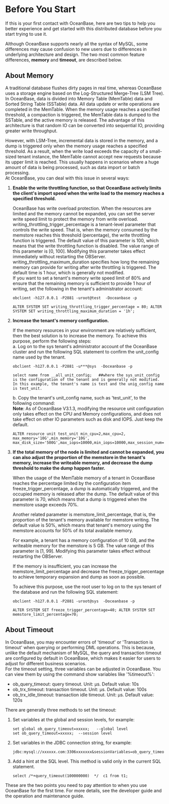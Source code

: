 # Before You Start

If this is your first contact with OceanBase, here are two tips to help you better experience and get started with this distributed database before you start trying to use it.

Although OceanBase supports nearly all the syntax of MySQL, some differences may cause confusion to new users due to differences in underlying architecture and design. The two most common feature differences, **memory** and **timeout**, are described below.
<a name="yZC2R"></a>

## About Memory
A traditional database flushes dirty pages in real time, whereas OceanBase uses a storage engine based on the Log-Structured Merge-Tree (LSM Tree). In OceanBase, data is divided into Memory Table (MemTable) data and Sorted String Table (SSTable) data. All data update or write operations are completed in the MemTable. When the memory usage reaches a specified threshold, a compaction is triggered, the MemTable data is dumped to the SSTable, and the active memory is released. The advantage of this architecture is that random IO can be converted into sequential IO, providing greater write throughput.

However, with LSM-Tree, incremental data is stored in the memory, and a dump is triggered only when the memory usage reaches a specified threshold. As a result, when the write load exceeds the capacity of a small-sized tenant instance, the MemTable cannot accept new requests because its upper limit is reached. This usually happens in scenarios where a huge amount of data is being processed, such as data import or batch processing. <br />At OceanBase, you can deal with this issue in several ways:

1. **Enable the write throttling function, so that OceanBase actively limits the client's import speed when the write load to the memory reaches a specified threshold.**

    OceanBase has write overload protection. When the resources are limited and the memory cannot be expanded, you can set the server write speed limit to protect the memory from write overload. <br />writing_throttling_trigger_percentage is a tenant-level parameter that controls the write speed. That is, when the memory consumed by the memstore reaches this threshold (percentage), the write throttling function is triggered. The default value of this parameter is 100, which means that the write throttling function is disabled. The value range of this parameter is [0, 100]. Modifying this parameter takes effect immediately without restarting the OBServer. <br />writing_throttling_maximum_duration specifies how long the remaining memory can provide for writing after write throttling is triggered. The default time is 1 hour, which is generally not modified. <br />If you want to set a tenant's memory write speed limit of 80% and ensure that the remaining memory is sufficient to provide 1 hour of writing, set the following in the tenant's administrator account:
    ```
    obclient -h127.0.0.1 -P2881 -uroot@test  -Doceanbase -p

    ALTER SYSTEM SET writing_throttling_trigger_percentage = 80; ALTER SYSTEM SET writing_throttling_maximum_duration = '1h';
    ```

2. **Increase the tenant's memory configuration.**

    If the memory resources in your environment are relatively sufficient, then the best solution is to increase the memory. To achieve this purpose, perform the following steps:
    <br />a. Log on to the sys tenant's administrator account of the OceanBase cluster and run the following SQL statement to confirm the unit_config name used by the tenant.
    ```
    obclient -h127.0.0.1 -P2881 -u***@sys  -Doceanbase -p

    select name from __all_unit_config;   ##where the sys_unit_config is the configuration of the tenant and is generally not modified. In this example, the tenant's name is test and the unig_config name is test_unit.
    ```

    b. Copy the tenant's unit_config name, such as 'test_unit', to the following command: <br />**Note**: As of OceanBase V3.1.3, modifying the resource unit configuration only takes effect on the CPU and Memory configurations, and does not take effect on other IO parameters such as disk and IOPS. Just keep the default.
    ```
    ALTER resource unit test_unit min_cpu=2,max_cpu=2, max_memory='10G',min_memory='10G', max_disk_size='500G',max_iops=10000,min_iops=10000,max_session_num=10000;
    ```

3. **If the total memory of the node is limited and cannot be expanded, you can also adjust the proportion of the memstore in the tenant's memory, increase the writeable memory, and decrease the dump threshold to make the dump happen faster.**

    When the usage of the MemTable memory of a tenant in OceanBase reaches the percentage limited by the configuration item freeze_trigger_percentage, a dump is automatically triggered, and the occupied memory is released after the dump. The default value of this parameter is 70, which means that a dump is triggered when the memstore usage exceeds 70%.

    Another related parameter is memstore_limit_percentage, that is, the proportion of the tenant's memory available for memstore writing. The default value is 50%, which means that tenant's memory using the memstore accounts for 50% of its total available memory.

    For example, a tenant has a memory configuration of 10 GB, and the writeable memory for the memstore is 5 GB. The value range of this parameter is [1, 99]. Modifying this parameter takes effect without restarting the OBServer.

    If the memory is insufficient, you can increase the memstore_limit_percentage and decrease the freeze_trigger_percentage to achieve temporary expansion and dump as soon as possible.

    To achieve this purpose, use the root user to log on to the sys tenant of the database and run the following SQL statement:
    ```
    obclient -h127.0.0.1 -P2881 -uroot@sys  -Doceanbase -p

    ALTER SYSTEM SET freeze_trigger_percentage=40; ALTER SYSTEM SET memstore_limit_percentage=70;
    ```

<a name="gJvuS"></a>

## About Timeout
In OceanBase, you may encounter errors of 'timeout' or 'Transaction is timeout' when querying or performing DML operations. This is because, unlike the default mechanism of MySQL, the query and transaction timeout are configured by default in OceanBase, which makes it easier for users to adjust for different business scenarios. <br />For the timeout setting, three variables can be adjusted in OceanBase. You can view them by using the command show variables like '%timeout%':

- ob_query_timeout: query timeout. Unit: μs. Default value: 10s
- ob_trx_timeout: transaction timeout. Unit: μs. Default value: 100s
- ob_trx_idle_timeout: transaction idle timeout. Unit: μs. Default value: 120s

There are generally three methods to set the timeout:

1. Set variables at the global and session levels, for example:
    ```
    set global ob_query_timeout=xxxxx;   --global level
    set ob_query_timeout=xxxxx;  --session level
    ```

2. Set variables in the JDBC connection string, for example:
    ```
    jdbc:mysql://xxxxxx.com:3306xxxxxxx&sessionVariables=ob_query_timeout=60000000000,ob_trx_timeout=60000000000&xxxx
    ```

3. Add a hint at the SQL level. This method is valid only in the current SQL statement.
    ```
    select /*+query_timeout(100000000)  */  c1 from t1;
    ```
These are the two points you need to pay attention to when you use OceanBase for the first time. For more details, see the developer guide and the operation and maintenance guide.
